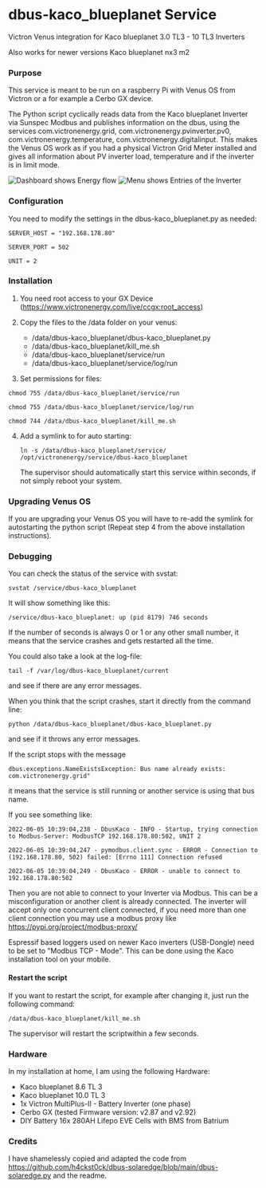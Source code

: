 # dbus-kaco_blueplanet Service
Victron Venus integration for Kaco blueplanet 3.0 TL3 - 10 TL3 Inverters

Also works for newer versions Kaco blueplanet nx3 m2

### Purpose

This service is meant to be run on a raspberry Pi with Venus OS from Victron or a for example a Cerbo GX device.

The Python script cyclically reads data from the Kaco blueplanet Inverter via Sunspec Modbus and publishes information on the dbus, using the services com.victronenergy.grid, com.victronenergy.pvinverter.pv0, com.victronenergy.temperature, com.victronenergy.digitalinput. This makes the Venus OS work as if you had a physical Victron Grid Meter installed and gives all information about PV inverter load, temperature and if the inverter is in limit mode.

![Dashboard shows Energy flow](images/dashboard.png?raw=true "Dashboard")
![Menu shows Entries of the Inverter](images/menu.png?raw=true "Menu")

### Configuration

You need to modify the settings in the dbus-kaco_blueplanet.py as needed:

`SERVER_HOST = "192.168.178.80"`

`SERVER_PORT = 502`

`UNIT = 2`

### Installation

1. You need root access to your GX Device (https://www.victronenergy.com/live/ccgx:root_access)

2. Copy the files to the /data folder on your venus:

   - /data/dbus-kaco_blueplanet/dbus-kaco_blueplanet.py
   - /data/dbus-kaco_blueplanet/kill_me.sh
   - /data/dbus-kaco_blueplanet/service/run
   - /data/dbus-kaco_blueplanet/service/log/run

3. Set permissions for files:

  `chmod 755 /data/dbus-kaco_blueplanet/service/run`
  
  `chmod 755 /data/dbus-kaco_blueplanet/service/log/run`
  
  `chmod 744 /data/dbus-kaco_blueplanet/kill_me.sh`

4. Add a symlink to for auto starting:

   `ln -s /data/dbus-kaco_blueplanet/service/ /opt/victronenergy/service/dbus-kaco_blueplanet`

   The supervisor should automatically start this service within seconds, if not simply reboot your system.

### Upgrading Venus OS

If you are upgrading your Venus OS you will have to re-add the symlink for autostarting the python script (Repeat step 4 from the above installation instructions).

### Debugging

You can check the status of the service with svstat:

`svstat /service/dbus-kaco_blueplanet`

It will show something like this:

`/service/dbus-kaco_blueplanet: up (pid 8179) 746 seconds`

If the number of seconds is always 0 or 1 or any other small number, it means that the service crashes and gets restarted all the time.

You could also take a look at the log-file:

`tail -f /var/log/dbus-kaco_blueplanet/current`

and see if there are any error messages.

When you think that the script crashes, start it directly from the command line:

`python /data/dbus-kaco_blueplanet/dbus-kaco_blueplanet.py`

and see if it throws any error messages.

If the script stops with the message

`dbus.exceptions.NameExistsException: Bus name already exists: com.victronenergy.grid"`

it means that the service is still running or another service is using that bus name.

If you see something like:

`2022-06-05 10:39:04,238 - DbusKaco - INFO - Startup, trying connection to Modbus-Server: ModbusTCP 192.168.178.80:502, UNIT 2`

`2022-06-05 10:39:04,247 - pymodbus.client.sync - ERROR - Connection to (192.168.178.80, 502) failed: [Errno 111] Connection refused`

`2022-06-05 10:39:04,249 - DbusKaco - ERROR - unable to connect to 192.168.178.80:502`

Then you are not able to connect to your Inverter via Modbus. This can be a misconfiguration or another client is already connected. 
The inverter will accept only one concurrent client connected, if you need more than one client connection you may use a modbus proxy like
https://pypi.org/project/modbus-proxy/

Espressif based loggers used on newer Kaco inverters (USB-Dongle) need to be set to "Modbus TCP - Mode". This can be done using the Kaco installation tool on your mobile.


#### Restart the script

If you want to restart the script, for example after changing it, just run the following command:

`/data/dbus-kaco_blueplanet/kill_me.sh`

The supervisor will restart the scriptwithin a few seconds.

### Hardware

In my installation at home, I am using the following Hardware:

- Kaco blueplanet 8.6 TL 3
- Kaco blueplanet 10.0 TL 3
- 1x Victron MultiPlus-II - Battery Inverter (one phase)
- Cerbo GX (tested Firmware version: v2.87 and v2.92)
- DIY Battery 16x 280AH Lifepo EVE Cells with BMS from Batrium 

### Credits

I have shamelessly copied and adapted the code from https://github.com/h4ckst0ck/dbus-solaredge/blob/main/dbus-solaredge.py and the readme.
